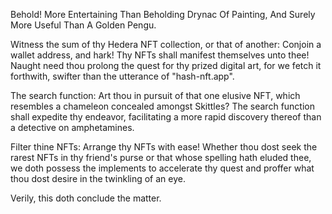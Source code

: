Behold! More Entertaining Than Beholding Drynac Of Painting, And Surely More Useful Than A Golden Pengu.

Witness the sum of thy Hedera NFT collection, or that of another: Conjoin a wallet address, and hark! Thy NFTs shall manifest themselves unto thee! Naught need thou prolong the quest for thy prized digital art, for we fetch it forthwith, swifter than the utterance of "hash-nft.app".

The search function: Art thou in pursuit of that one elusive NFT, which resembles a chameleon concealed amongst Skittles? The search function shall expedite thy endeavor, facilitating a more rapid discovery thereof than a detective on amphetamines.

Filter thine NFTs: Arrange thy NFTs with ease! Whether thou dost seek the rarest NFTs in thy friend's purse or that whose spelling hath eluded thee, we doth possess the implements to accelerate thy quest and proffer what thou dost desire in the twinkling of an eye.

Verily, this doth conclude the matter.
